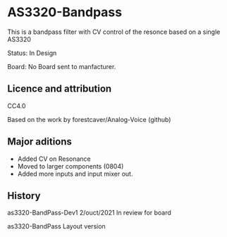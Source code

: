# AS3320-Bandpass
This is a bandpass filter with CV control of the resonce based on a single  AS3320

Status: In Design

Board: No Board sent to manfacturer.

## Licence and attribution
CC4.0

Based on the work by forestcaver/Analog-Voice (github)

## Major aditions
* Added CV on Resonance
* Moved to larger components (0804)
* Added more inputs and input mixer out.

## History
as3320-BandPass-Dev1  2/ouct/2021 In review for board

as3320-BandPass Layout version
